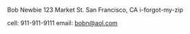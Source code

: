 Bob Newbie
123 Market St.
San Francisco, CA i-forgot-my-zip

cell: 911-911-9111
email: bobn@aol.com
